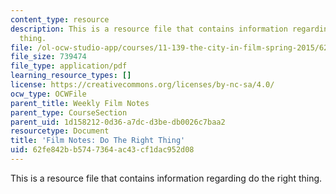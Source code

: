 ```yaml
---
content_type: resource
description: This is a resource file that contains information regarding do the right
  thing.
file: /ol-ocw-studio-app/courses/11-139-the-city-in-film-spring-2015/62fe842bb5747364ac43cf1dac952d08_MIT11_139S15_Dotheright.pdf
file_size: 739474
file_type: application/pdf
learning_resource_types: []
license: https://creativecommons.org/licenses/by-nc-sa/4.0/
ocw_type: OCWFile
parent_title: Weekly Film Notes
parent_type: CourseSection
parent_uid: 1d158212-0d36-a7dc-d3be-db0026c7baa2
resourcetype: Document
title: 'Film Notes: Do The Right Thing'
uid: 62fe842b-b574-7364-ac43-cf1dac952d08
---
```

This is a resource file that contains information regarding do the right thing.